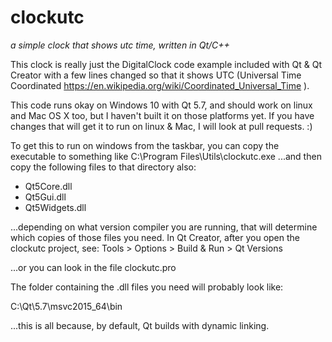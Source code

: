 # clockutc
*a simple clock that shows utc time, written in Qt/C++*

This clock is really just the DigitalClock code example included with Qt &
Qt Creator with a few lines changed so that it shows UTC (Universal Time
Coordinated  https://en.wikipedia.org/wiki/Coordinated_Universal_Time ).

This code runs okay on Windows 10 with Qt 5.7, and should work on linux and
Mac OS X too, but I haven't built it on those platforms yet.  If you have
changes that will get it to run on linux & Mac, I will look at pull requests. :)

To get this to run on windows from the taskbar, you can copy the executable
to something like C:\Program Files\Utils\clockutc.exe
...and then copy the following files to that directory also:

- Qt5Core.dll
- Qt5Gui.dll
- Qt5Widgets.dll

...depending on what version compiler you are running, that will determine
which copies of those files you need.  In Qt Creator, after you open the
clockutc project, see: Tools > Options > Build & Run > Qt Versions

...or you can look in the file clockutc.pro

The folder containing the .dll files you need will probably look like:

C:\Qt\5.7\msvc2015_64\bin

...this is all because, by default, Qt builds with dynamic linking.